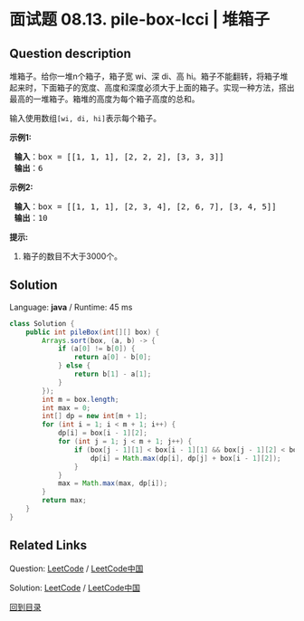 ﻿# 面试题 08.13. pile-box-lcci | 堆箱子

## Question description

<!--If you want to use the English description, use <p>You have a stack of n boxes, with widths wi, depths di, and heights hi. The boxes cannot be rotated and can only be stacked on top of one another if each box in the stack is strictly larger than the box above it in width, height, and depth. Implement a method to compute the height of the tallest possible stack. The height of a stack is the sum of the heights of each box.</p>

<p>The input use <code>[wi, di, hi]</code>&nbsp;to represents each box.</p>

<p><strong>Example1:</strong></p>

<pre>
<strong> Input</strong>: box = [[1, 1, 1], [2, 2, 2], [3, 3, 3]]
<strong> Output</strong>: 6
</pre>

<p><strong>Example2:</strong></p>

<pre>
<strong> Input</strong>: box = [[1, 1, 1], [2, 3, 4], [2, 6, 7], [3, 4, 5]]
<strong> Output</strong>: 10
</pre>

<p><strong>Note:</strong></p>

<ol>
	<li><code>box.length &lt;= 3000</code></li>
</ol>
 instead-->
<p>堆箱子。给你一堆n个箱子，箱子宽 wi、深 di、高 hi。箱子不能翻转，将箱子堆起来时，下面箱子的宽度、高度和深度必须大于上面的箱子。实现一种方法，搭出最高的一堆箱子。箱堆的高度为每个箱子高度的总和。</p>

<p>输入使用数组<code>[wi, di, hi]</code>表示每个箱子。</p>

<p><strong>示例1:</strong></p>

<pre><strong> 输入</strong>：box = [[1, 1, 1], [2, 2, 2], [3, 3, 3]]
<strong> 输出</strong>：6
</pre>

<p><strong>示例2:</strong></p>

<pre><strong> 输入</strong>：box = [[1, 1, 1], [2, 3, 4], [2, 6, 7], [3, 4, 5]]
<strong> 输出</strong>：10
</pre>

<p><strong>提示:</strong></p>

<ol>
	<li>箱子的数目不大于3000个。</li>
</ol>




## Solution

Language: **java**  /  Runtime: 45 ms

```java
class Solution {
    public int pileBox(int[][] box) {
        Arrays.sort(box, (a, b) -> {
            if (a[0] != b[0]) {
                return a[0] - b[0];
            } else {
                return b[1] - a[1];
            }
        });
        int m = box.length;
        int max = 0;
        int[] dp = new int[m + 1];
        for (int i = 1; i < m + 1; i++) {
            dp[i] = box[i - 1][2];
            for (int j = 1; j < m + 1; j++) {
                if (box[j - 1][1] < box[i - 1][1] && box[j - 1][2] < box[i - 1][2]) {
                    dp[i] = Math.max(dp[i], dp[j] + box[i - 1][2]);
                }
            }
            max = Math.max(max, dp[i]);
        }
        return max;
    }
}


```



## Related Links

Question: [LeetCode](https://leetcode.com/problems/pile-box-lcci/description/)  /  [LeetCode中国](https://leetcode-cn.com/problems/pile-box-lcci/description/)

Solution: [LeetCode](https://leetcode.com/articles/pile-box-lcci/)  /  [LeetCode中国](https://leetcode-cn.com/articles/pile-box-lcci/)

[回到目录](../README.md)